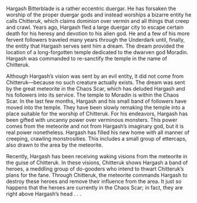 Hargash Bitterblade is a rather eccentric duergar. He has forsaken the worship of the proper duergar gods and instead worships a bizarre entity he calls Chitteruk, which claims dominion over vermin and all things that creep and crawl. Years ago, Hargash fled a large duergar city to escape certain death for his heresy and devotion to his alien god. He and a few of his more fervent followers traveled many years through the Underdark until, finally, the entity that Hargash serves sent him a dream. The dream provided the location of a long-forgotten temple dedicated to the dwarven god Moradin. Hargash was commanded to re-sanctify the temple in the name of Chitteruk. 

Although Hargash’s vision was sent by an evil entity, it did not come from Chitteruk—because no such creature actually exists. The dream was sent by the great meteorite in the Chaos Scar, which has deluded Hargash and his followers into its service. The temple to Moradin is within the Chaos Scar. In the last few months, Hargash and his small band of followers have moved into the temple. They have been slowly remaking the temple into a place suitable for the worship of Chitteruk. For his endeavors, Hargash has been gifted with uncanny power over verminous monsters. This power comes from the meteorite and not from Hargash’s imaginary god, but it is real power nonetheless. Hargash has filled his new home with all manner of creeping, crawling monstrosities. This includes a small group of ettercaps, also drawn to the area by the meteorite. 

Recently, Hargash has been receiving waking visions from the meteorite in the guise of Chitteruk. In these visions, Chitteruk shows Hargash a band of heroes, a meddling group of do-gooders who intend to thwart Chitteruk’s plans for the fane. Through Chitteruk, the meteorite commands Hargash to destroy these heroes and remove their influence from the area. It just so happens that the heroes are currently in the Chaos Scar; in fact, they are right above Hargash’s head . . .